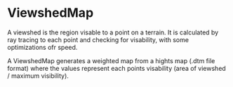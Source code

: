 ViewshedMap
===========
A viewshed is the region visable to a point on a terrain. It is calculated by ray tracing to each point and checking for visability, with some optimizations ofr speed.

A ViewshedMap generates a weighted map from a hights map (.dtm file format) where the values represent each points visability (area of viewshed / maximum visibility).
